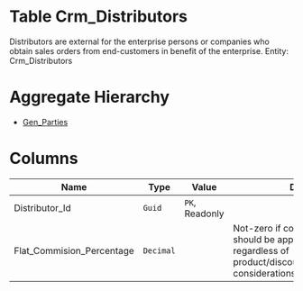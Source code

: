 # Table Crm_Distributors

Distributors are external for the enterprise persons or companies who obtain sales orders from end-customers in benefit of the enterprise. Entity: Crm_Distributors

# Aggregate Hierarchy

* [Gen_Parties](Gen_Parties.md)

# Columns

| Name | Type | Value | Description |
| - | - | - | --- |
|Distributor_Id|`Guid`|`PK`, Readonly||
|Flat_Commision_Percentage|`Decimal`||Not-zero if commision percentage should be applyied to all sales, regardless of product/discount/progressive/qunatity considerations. `Required` `Default(0)` |
